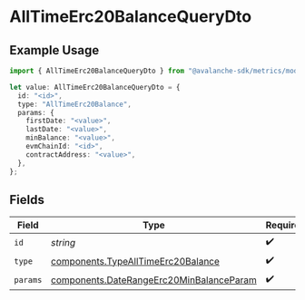 # AllTimeErc20BalanceQueryDto

## Example Usage

```typescript
import { AllTimeErc20BalanceQueryDto } from "@avalanche-sdk/metrics/models/components";

let value: AllTimeErc20BalanceQueryDto = {
  id: "<id>",
  type: "AllTimeErc20Balance",
  params: {
    firstDate: "<value>",
    lastDate: "<value>",
    minBalance: "<value>",
    evmChainId: "<id>",
    contractAddress: "<value>",
  },
};
```

## Fields

| Field                                                                                                | Type                                                                                                 | Required                                                                                             | Description                                                                                          |
| ---------------------------------------------------------------------------------------------------- | ---------------------------------------------------------------------------------------------------- | ---------------------------------------------------------------------------------------------------- | ---------------------------------------------------------------------------------------------------- |
| `id`                                                                                                 | *string*                                                                                             | :heavy_check_mark:                                                                                   | N/A                                                                                                  |
| `type`                                                                                               | [components.TypeAllTimeErc20Balance](../../models/components/typealltimeerc20balance.md)             | :heavy_check_mark:                                                                                   | N/A                                                                                                  |
| `params`                                                                                             | [components.DateRangeErc20MinBalanceParam](../../models/components/daterangeerc20minbalanceparam.md) | :heavy_check_mark:                                                                                   | N/A                                                                                                  |